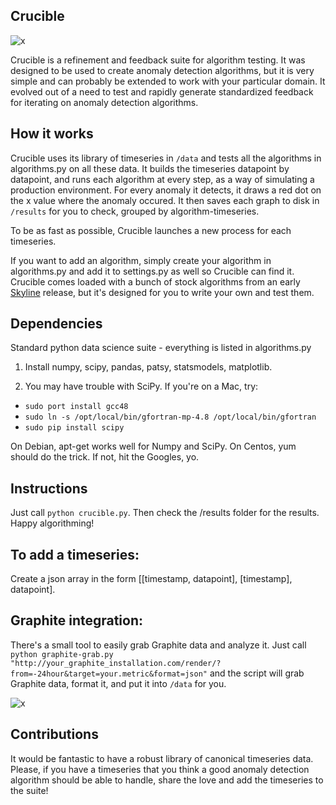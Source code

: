 ## Crucible

![x](https://raw.github.com/astanway/crucible/master/metalworker.jpg)

Crucible is a refinement and feedback suite for algorithm testing. It was
designed to be used to create anomaly detection algorithms, but it is very
simple and can probably be extended to work with your particular domain. It
evolved out of a need to test and rapidly generate standardized feedback for
iterating on anomaly detection algorithms.

## How it works

Crucible uses its library of timeseries in `/data` and tests all the
algorithms in algorithms.py on all these data. It builds the timeseries
datapoint by datapoint, and runs each algorithm at every step, as a way of
simulating a production environment. For every anomaly it detects, it draws a
red dot on the x value where the anomaly occured. It then saves each graph to
disk in `/results` for you to check, grouped by algorithm-timeseries.

To be as fast as possible, Crucible launches a new process for each timeseries.

If you want to add an algorithm, simply create your algorithm in algorithms.py
and add it to settings.py as well so Crucible can find it. Crucible comes
loaded with a bunch of stock algorithms from an early
[Skyline](http://github.com/etsy/skyline) release, but it's designed for you to
write your own and test them.

## Dependencies
Standard python data science suite - everything is listed in algorithms.py

1. Install numpy, scipy, pandas, patsy, statsmodels, matplotlib.

2. You may have trouble with SciPy. If you're on a Mac, try:

* `sudo port install gcc48`
* `sudo ln -s /opt/local/bin/gfortran-mp-4.8 /opt/local/bin/gfortran`
* `sudo pip install scipy`

On Debian, apt-get works well for Numpy and SciPy. On Centos, yum should do the
trick. If not, hit the Googles, yo.

## Instructions

Just call `python crucible.py`. Then check the /results folder for the results.
Happy algorithming!

## To add a timeseries:

Create a json array in the form [[timestamp, datapoint], [timestamp],
datapoint].

## Graphite integration:
There's a small tool to easily grab Graphite data and analyze it. Just call
`python graphite-grab.py
"http://your_graphite_installation.com/render/?from=-24hour&target=your.metric&format=json"`
and the script will grab Graphite data, format it, and put it into `/data` for you.

![x](https://raw.github.com/astanway/crucible/master/example.jpg)

## Contributions

It would be fantastic to have a robust library of canonical timeseries data.
Please, if you have a timeseries that you think a good anomaly detection
algorithm should be able to handle, share the love and add the timeseries to
the suite!
